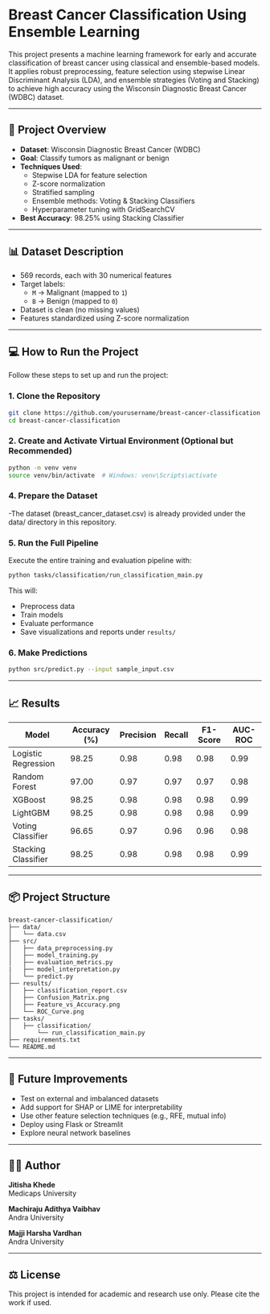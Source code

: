 
# Breast Cancer Classification Using Ensemble Learning

This project presents a machine learning framework for early and accurate classification of breast cancer using classical and ensemble-based models. It applies robust preprocessing, feature selection using stepwise Linear Discriminant Analysis (LDA), and ensemble strategies (Voting and Stacking) to achieve high accuracy using the Wisconsin Diagnostic Breast Cancer (WDBC) dataset.

---

## 📑 Project Overview

- **Dataset**: Wisconsin Diagnostic Breast Cancer (WDBC)
- **Goal**: Classify tumors as malignant or benign
- **Techniques Used**:
  - Stepwise LDA for feature selection
  - Z-score normalization
  - Stratified sampling
  - Ensemble methods: Voting & Stacking Classifiers
  - Hyperparameter tuning with GridSearchCV
- **Best Accuracy**: 98.25% using Stacking Classifier

---

## 📊 Dataset Description

- 569 records, each with 30 numerical features
- Target labels:  
  - `M` → Malignant (mapped to `1`)  
  - `B` → Benign (mapped to `0`)  
- Dataset is clean (no missing values)
- Features standardized using Z-score normalization

---

## 💻 How to Run the Project

Follow these steps to set up and run the project:

### 1. Clone the Repository

```bash
git clone https://github.com/yourusername/breast-cancer-classification
cd breast-cancer-classification
```

### 2. Create and Activate Virtual Environment (Optional but Recommended)

```bash
python -m venv venv
source venv/bin/activate  # Windows: venv\Scripts\activate
```

### 4. Prepare the Dataset

-The dataset (breast_cancer_dataset.csv) is already provided under the data/ directory in this repository.

### 5. Run the Full Pipeline

Execute the entire training and evaluation pipeline with:

```bash
python tasks/classification/run_classification_main.py
```

This will:
- Preprocess data
- Train models
- Evaluate performance
- Save visualizations and reports under `results/`

### 6. Make Predictions

```bash
python src/predict.py --input sample_input.csv
```

---

## 📈 Results

| Model             | Accuracy (%) | Precision | Recall | F1-Score | AUC-ROC |
|------------------|--------------|-----------|--------|----------|---------|
| Logistic Regression | 98.25     | 0.98      | 0.98   | 0.98     | 0.99    |
| Random Forest       | 97.00     | 0.97      | 0.97   | 0.97     | 0.98    |
| XGBoost             | 98.25     | 0.98      | 0.98   | 0.98     | 0.99    |
| LightGBM            | 98.25     | 0.98      | 0.98   | 0.98     | 0.99    |
| Voting Classifier   | 96.65     | 0.97      | 0.96   | 0.96     | 0.98    |
| Stacking Classifier | 98.25     | 0.98      | 0.98   | 0.98     | 0.99    |

---

## 📦 Project Structure

```
breast-cancer-classification/
├── data/
│   └── data.csv
├── src/
│   ├── data_preprocessing.py
│   ├── model_training.py
│   ├── evaluation_metrics.py
|   ├── model_interpretation.py
│   └── predict.py
├── results/
│   ├── classification_report.csv
│   ├── Confusion_Matrix.png
│   ├── Feature_vs_Accuracy.png
│   └── ROC_Curve.png
├── tasks/
│   ├── classification/
│       └── run_classification_main.py
├── requirements.txt
└── README.md
```

---

## 🔮 Future Improvements

- Test on external and imbalanced datasets  
- Add support for SHAP or LIME for interpretability  
- Use other feature selection techniques (e.g., RFE, mutual info)  
- Deploy using Flask or Streamlit  
- Explore neural network baselines

---

## 👩‍💻 Author

**Jitisha Khede**  
Medicaps University 

**Machiraju Adithya Vaibhav**  
Andra University 

**Majji Harsha Vardhan**  
Andra University 

---

## ⚖️ License

This project is intended for academic and research use only. Please cite the work if used.
